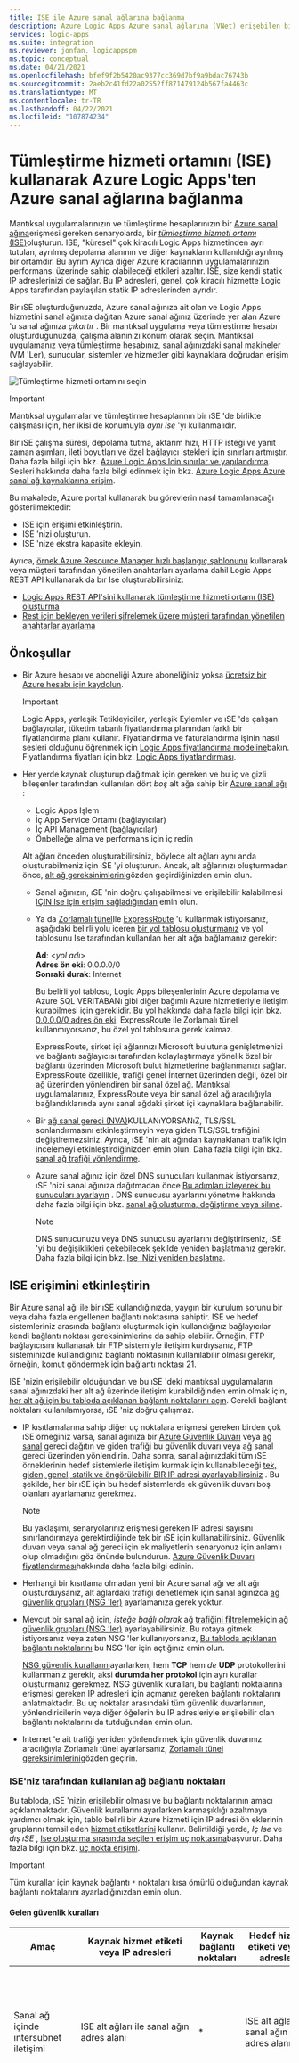 ```yaml
---
title: ISE ile Azure sanal ağlarına bağlanma
description: Azure Logic Apps Azure sanal ağlarına (VNet) erişebilen bir tümleştirme hizmeti ortamı (ıSE) oluşturun
services: logic-apps
ms.suite: integration
ms.reviewer: jonfan, logicappspm
ms.topic: conceptual
ms.date: 04/21/2021
ms.openlocfilehash: bfef9f2b5420ac9377cc369d7bf9a9bdac76743b
ms.sourcegitcommit: 2aeb2c41fd22a02552ff871479124b567fa4463c
ms.translationtype: MT
ms.contentlocale: tr-TR
ms.lasthandoff: 04/22/2021
ms.locfileid: "107874234"
---
```

# <a name="connect-to-azure-virtual-networks-from-azure-logic-apps-by-using-an-integration-service-environment-ise"></a>Tümleştirme hizmeti ortamını (ISE) kullanarak Azure Logic Apps'ten Azure sanal ağlarına bağlanma

Mantıksal uygulamalarınızın ve tümleştirme hesaplarınızın bir [Azure sanal ağına](../virtual-network/virtual-networks-overview.md)erişmesi gereken senaryolarda, bir [ *tümleştirme hizmeti ortamı* (ISE)](../logic-apps/connect-virtual-network-vnet-isolated-environment-overview.md)oluşturun. ISE, "küresel" çok kiracılı Logic Apps hizmetinden ayrı tutulan, ayrılmış depolama alanının ve diğer kaynakların kullanıldığı ayrılmış bir ortamdır. Bu ayrım Ayrıca diğer Azure kiracılarının uygulamalarınızın performansı üzerinde sahip olabileceği etkileri azaltır. ISE, size kendi statik IP adreslerinizi de sağlar. Bu IP adresleri, genel, çok kiracılı hizmette Logic Apps tarafından paylaşılan statik IP adreslerinden ayrıdır.

Bir ıSE oluşturduğunuzda, Azure sanal ağınıza ait olan ve Logic Apps hizmetini sanal ağınıza dağıtan Azure sanal ağınız üzerinde yer alan Azure 'u sanal ağınıza *çıkartır* . Bir mantıksal uygulama veya tümleştirme hesabı oluşturduğunuzda, çalışma alanınızı konum olarak seçin. Mantıksal uygulamanız veya tümleştirme hesabınız, sanal ağınızdaki sanal makineler (VM 'Ler), sunucular, sistemler ve hizmetler gibi kaynaklara doğrudan erişim sağlayabilir.

![Tümleştirme hizmeti ortamını seçin](./media/connect-virtual-network-vnet-isolated-environment/select-logic-app-integration-service-environment.png)

> [!IMPORTANT]
> Mantıksal uygulamalar ve tümleştirme hesaplarının bir ıSE 'de birlikte çalışması için, her ikisi de konumuyla *aynı Ise* 'yı kullanmalıdır.

Bir ıSE çalışma süresi, depolama tutma, aktarım hızı, HTTP isteği ve yanıt zaman aşımları, ileti boyutları ve özel bağlayıcı istekleri için sınırları artmıştır. Daha fazla bilgi için bkz. [Azure Logic Apps Için sınırlar ve yapılandırma](../logic-apps/logic-apps-limits-and-config.md). Sesleri hakkında daha fazla bilgi edinmek için bkz. [Azure Logic Apps Azure sanal ağ kaynaklarına erişim](../logic-apps/connect-virtual-network-vnet-isolated-environment-overview.md).

Bu makalede, Azure portal kullanarak bu görevlerin nasıl tamamlanacağı gösterilmektedir:

* ISE için erişimi etkinleştirin.
* ISE 'nizi oluşturun.
* ISE 'nize ekstra kapasite ekleyin.

Ayrıca, [örnek Azure Resource Manager hızlı başlangıç şablonunu](https://github.com/Azure/azure-quickstart-templates/tree/master/201-integration-service-environment) kullanarak veya müşteri tarafından yönetilen anahtarları ayarlama dahil Logic Apps REST API kullanarak da bır Ise oluşturabilirsiniz:

* [Logic Apps REST API'sini kullanarak tümleştirme hizmeti ortamı (ISE) oluşturma](../logic-apps/create-integration-service-environment-rest-api.md)
* [Rest için bekleyen verileri şifrelemek üzere müşteri tarafından yönetilen anahtarlar ayarlama](../logic-apps/customer-managed-keys-integration-service-environment.md)

## <a name="prerequisites"></a>Önkoşullar

* Bir Azure hesabı ve aboneliği Azure aboneliğiniz yoksa [ücretsiz bir Azure hesabı için kaydolun](https://azure.microsoft.com/free/).

  > [!IMPORTANT]
  > Logic Apps, yerleşik Tetikleyiciler, yerleşik Eylemler ve ıSE 'de çalışan bağlayıcılar, tüketim tabanlı fiyatlandırma planından farklı bir fiyatlandırma planı kullanır. Fiyatlandırma ve faturalandırma işinin nasıl sesleri olduğunu öğrenmek için [Logic Apps fiyatlandırma modeline](../logic-apps/logic-apps-pricing.md#fixed-pricing)bakın. Fiyatlandırma fiyatları için bkz. [Logic Apps fiyatlandırması](../logic-apps/logic-apps-pricing.md).

* Her yerde kaynak oluşturup dağıtmak için gereken ve bu iç ve gizli bileşenler tarafından kullanılan dört *boş* alt ağa sahip bir [Azure sanal ağı](../virtual-network/virtual-networks-overview.md) :

  * Logic Apps Işlem
  * İç App Service Ortamı (bağlayıcılar)
  * İç API Management (bağlayıcılar)
  * Önbelleğe alma ve performans için iç redin
  
  Alt ağları önceden oluşturabilirsiniz, böylece alt ağları aynı anda oluşturabilmeniz için ıSE 'yi oluşturun. Ancak, alt ağlarınızı oluşturmadan önce, [alt ağ gereksinimlerini](#create-subnet)gözden geçirdiğinizden emin olun.

  * Sanal ağınızın, ıSE 'nin doğru çalışabilmesi ve erişilebilir kalabilmesi [IÇIN Ise için erişim sağladığından](#enable-access) emin olun.

  * Ya da [Zorlamalı tünel](../firewall/forced-tunneling.md)Ile [ExpressRoute](../expressroute/expressroute-introduction.md) 'u kullanmak istiyorsanız, aşağıdaki belirli yolu içeren [bir yol tablosu oluşturmanız](../virtual-network/manage-route-table.md) ve yol tablosunu Ise tarafından kullanılan her alt ağa bağlamanız gerekir:

    **Ad**: <*yol adı*><br>
    **Adres ön eki**: 0.0.0.0/0<br>
    **Sonraki durak**: Internet
    
    Bu belirli yol tablosu, Logic Apps bileşenlerinin Azure depolama ve Azure SQL VERITABANı gibi diğer bağımlı Azure hizmetleriyle iletişim kurabilmesi için gereklidir. Bu yol hakkında daha fazla bilgi için bkz. [0.0.0.0/0 adres ön eki](../virtual-network/virtual-networks-udr-overview.md#default-route). ExpressRoute ile Zorlamalı tünel kullanmıyorsanız, bu özel yol tablosuna gerek kalmaz.
    
    ExpressRoute, şirket içi ağlarınızı Microsoft bulutuna genişletmenizi ve bağlantı sağlayıcısı tarafından kolaylaştırmaya yönelik özel bir bağlantı üzerinden Microsoft bulut hizmetlerine bağlanmanızı sağlar. ExpressRoute özellikle, trafiği genel İnternet üzerinden değil, özel bir ağ üzerinden yönlendiren bir sanal özel ağ. Mantıksal uygulamalarınız, ExpressRoute veya bir sanal özel ağ aracılığıyla bağlandıklarında aynı sanal ağdaki şirket içi kaynaklara bağlanabilir.
   
  * Bir [ağ sanal gereci (NVA)](../virtual-network/virtual-networks-udr-overview.md#user-defined)KULLANıYORSANıZ, TLS/SSL sonlandırmasını etkinleştirmeyin veya giden TLS/SSL trafiğini değiştiremezsiniz. Ayrıca, ıSE 'nin alt ağından kaynaklanan trafik için incelemeyi etkinleştirdiğinizden emin olun. Daha fazla bilgi için bkz. [sanal ağ trafiği yönlendirme](../virtual-network/virtual-networks-udr-overview.md).

  * Azure sanal ağınız için özel DNS sunucuları kullanmak istiyorsanız, ıSE 'nizi sanal ağınıza dağıtmadan önce [Bu adımları izleyerek bu sunucuları ayarlayın](../virtual-network/virtual-networks-name-resolution-for-vms-and-role-instances.md) . DNS sunucusu ayarlarını yönetme hakkında daha fazla bilgi için bkz. [sanal ağ oluşturma, değiştirme veya silme](../virtual-network/manage-virtual-network.md#change-dns-servers).

    > [!NOTE]
    > DNS sunucunuzu veya DNS sunucusu ayarlarını değiştirirseniz, ıSE 'yi bu değişiklikleri çekebilecek şekilde yeniden başlatmanız gerekir. Daha fazla bilgi için bkz. [Ise 'Nizi yeniden başlatma](../logic-apps/ise-manage-integration-service-environment.md#restart-ISE).

<a name="enable-access"></a>

## <a name="enable-access-for-ise"></a>ISE erişimini etkinleştirin

Bir Azure sanal ağı ile bir ıSE kullandığınızda, yaygın bir kurulum sorunu bir veya daha fazla engellenen bağlantı noktasına sahiptir. ISE ve hedef sistemleriniz arasında bağlantı oluşturmak için kullandığınız bağlayıcılar kendi bağlantı noktası gereksinimlerine da sahip olabilir. Örneğin, FTP bağlayıcısını kullanarak bir FTP sistemiyle iletişim kurdıysanız, FTP sisteminizde kullandığınız bağlantı noktasının kullanılabilir olması gerekir, örneğin, komut göndermek için bağlantı noktası 21.

ISE 'nizin erişilebilir olduğundan ve bu ıSE 'deki mantıksal uygulamaların sanal ağınızdaki her alt ağ üzerinde iletişim kurabildiğinden emin olmak için, [her alt ağ için bu tabloda açıklanan bağlantı noktalarını açın](#network-ports-for-ise). Gerekli bağlantı noktaları kullanılamıyorsa, ıSE 'niz doğru çalışmaz.

* IP kısıtlamalarına sahip diğer uç noktalara erişmesi gereken birden çok ıSE örneğiniz varsa, sanal ağınıza bir [Azure Güvenlik Duvarı](../firewall/overview.md) veya [ağ sanal](../virtual-network/virtual-networks-overview.md#filter-network-traffic) gereci dağıtın ve giden trafiği bu güvenlik duvarı veya ağ sanal gereci üzerinden yönlendirin. Daha sonra, sanal ağınızdaki tüm ıSE örneklerinin hedef sistemlerle iletişim kurmak için kullanabileceği [tek, giden, genel, statik ve öngörülebilir BIR IP adresi ayarlayabilirsiniz](connect-virtual-network-vnet-set-up-single-ip-address.md) . Bu şekilde, her bir ıSE için bu hedef sistemlerde ek güvenlik duvarı boş olanları ayarlamanız gerekmez.

   > [!NOTE]
   > Bu yaklaşımı, senaryolarınız erişmesi gereken IP adresi sayısını sınırlandırmaya gerektirdiğinde tek bir ıSE için kullanabilirsiniz. Güvenlik duvarı veya sanal ağ gereci için ek maliyetlerin senaryonuz için anlamlı olup olmadığını göz önünde bulundurun. [Azure Güvenlik Duvarı fiyatlandırması](https://azure.microsoft.com/pricing/details/azure-firewall/)hakkında daha fazla bilgi edinin.

* Herhangi bir kısıtlama olmadan yeni bir Azure sanal ağı ve alt ağı oluşturduysanız, alt ağlardaki trafiği denetlemek için sanal ağınızda [ağ güvenlik grupları (NSG 'ler)](../virtual-network/network-security-groups-overview.md#network-security-groups) ayarlamanıza gerek yoktur.

* Mevcut bir sanal ağ için, *isteğe bağlı olarak* ağ [trafiğini filtrelemek](../virtual-network/tutorial-filter-network-traffic.md)için [ağ güvenlik grupları (NSG 'ler)](../virtual-network/network-security-groups-overview.md#network-security-groups) ayarlayabilirsiniz. Bu rotaya gitmek istiyorsanız veya zaten NSG 'ler kullanıyorsanız, [Bu tabloda açıklanan bağlantı noktalarını](#network-ports-for-ise) bu NSG 'ler için açtığınız emin olun.

  [NSG güvenlik kurallarını](../virtual-network/network-security-groups-overview.md#security-rules)ayarlarken, hem **TCP** hem *de* **UDP** protokollerini kullanmanız gerekir, aksi **durumda her protokol** için ayrı kurallar oluşturmanız gerekmez. NSG güvenlik kuralları, bu bağlantı noktalarına erişmesi gereken IP adresleri için açmanız gereken bağlantı noktalarını anlatmaktadır. Bu uç noktalar arasındaki tüm güvenlik duvarlarının, yönlendiricilerin veya diğer öğelerin bu IP adresleriyle erişilebilir olan bağlantı noktalarını da tutduğundan emin olun.

* Internet 'e ait trafiği yeniden yönlendirmek için güvenlik duvarınız aracılığıyla Zorlamalı tünel ayarlarsanız, [Zorlamalı tünel gereksinimlerini](#forced-tunneling)gözden geçirin.

<a name="network-ports-for-ise"></a>

### <a name="network-ports-used-by-your-ise"></a>ISE'niz tarafından kullanılan ağ bağlantı noktaları

Bu tabloda, ıSE 'nizin erişilebilir olması ve bu bağlantı noktalarının amacı açıklanmaktadır. Güvenlik kurallarını ayarlarken karmaşıklığı azaltmaya yardımcı olmak için, tablo belirli bir Azure hizmeti için IP adresi ön eklerinin gruplarını temsil eden [hizmet etiketlerini](../virtual-network/service-tags-overview.md) kullanır. Belirtildiği yerde, *Iç Ise* ve *dış ıSE* , [Ise oluşturma sırasında seçilen erişim uç noktasına](connect-virtual-network-vnet-isolated-environment.md#create-environment)başvurur. Daha fazla bilgi için bkz. [uç nokta erişimi](../logic-apps/connect-virtual-network-vnet-isolated-environment-overview.md#endpoint-access).

> [!IMPORTANT]
> Tüm kurallar için kaynak bağlantı `*` noktaları kısa ömürlü olduğundan kaynak bağlantı noktalarını ayarladığınızdan emin olun.

#### <a name="inbound-security-rules"></a>Gelen güvenlik kuralları

| Amaç | Kaynak hizmet etiketi veya IP adresleri | Kaynak bağlantı noktaları | Hedef hizmet etiketi veya IP adresleri | Hedef bağlantı noktaları | Notlar |
|---------|------------------------------------|--------------|-----------------------------------------|-------------------|-------|
| Sanal ağ içinde ıntersubnet iletişimi | ISE alt ağları ile sanal ağın adres alanı | * | ISE alt ağları ile sanal ağın adres alanı | * | Sanal ağınızdaki alt ağlar *arasında* akış için gereken trafik. <p><p>**Önemli**: her bir alt ağdaki *Bileşenler* arasında akış yapılacak trafik için, her alt ağ içinde tüm bağlantı noktalarını açtığınızdan emin olun. |
| İs <p>Mantıksal uygulamanıza yönelik iletişim <p><p>Mantıksal uygulama için geçmişi çalıştırır| İç ıSE: <br>**VirtualNetwork** <p><p>Dış ıSE: **Internet** veya **notlara** bakın | * | **VirtualNetwork** | 443 | **Internet** Service etiketini kullanmak yerine, bu ÖĞELERIN kaynak IP adresini belirtebilirsiniz: <p><p>-Mantıksal uygulamanızda herhangi bir istek tetikleyicisi veya Web kancası çağıran bilgisayar veya hizmet <p>-Mantıksal uygulama çalıştırma geçmişine erişmek istediğiniz bilgisayar veya hizmet <p><p>**Önemli**: Bu bağlantı noktasını kapatmak veya engellemek, istek Tetikleyicileri veya Web kancaları olan Logic Apps çağrılarını engeller. Ayrıca, çalışma geçmişinde her adımın giriş ve çıkışlara erişmenizi de engellemiş olursunuz. Ancak, mantıksal uygulama çalıştırmaları geçmişine erişim engellenmiyor.|
| Logic Apps Designer-Dynamic özellikleri | **LogicAppsManagement** | * | **VirtualNetwork** | 454 | İstekler, bu bölge için Logic Apps erişim uç noktasının [gelen IP adreslerinden](../logic-apps/logic-apps-limits-and-config.md#inbound) gelir. <p><p>**Önemli**: Azure Kamu bulutu ile çalışıyorsanız, **Logicappsmanagement** hizmet etiketi çalışmaz. Bunun yerine, Azure Kamu için Logic Apps [gelen IP adreslerini](../logic-apps/logic-apps-limits-and-config.md#azure-government-inbound) sağlamanız gerekir. |
| Ağ durumu denetimi | **LogicApps** | * | **VirtualNetwork** | 454 | İstekler, bu bölge için Logic Apps erişim uç noktasının [gelen IP adreslerinden](../logic-apps/logic-apps-limits-and-config.md#inbound) ve [giden IP adreslerinden](../logic-apps/logic-apps-limits-and-config.md#outbound) gelir. <p><p>**Önemli**: Azure Kamu bulutu ile çalışıyorsanız, **logicapps** hizmet etiketi çalışmaz. Bunun yerine, Azure Kamu için hem Logic Apps [gelen IP adreslerini](../logic-apps/logic-apps-limits-and-config.md#azure-government-inbound) hem de [giden IP adreslerini](../logic-apps/logic-apps-limits-and-config.md#azure-government-outbound) sağlamanız gerekir. |
| Bağlayıcı dağıtımı | **AzureConnectors** | * | **VirtualNetwork** | 454 | Bağlayıcıları dağıtmak ve güncelleştirmek için gereklidir. Bu bağlantı noktasını kapatmak veya engellemek, ıSE dağıtımlarının başarısız olmasına neden olur ve bağlayıcı güncelleştirmelerini ve düzeltmelerini engeller. <p><p>**Önemli**: Azure Kamu bulutu ile çalışıyorsanız, **AzureConnectors** Service etiketi çalışmaz. Bunun yerine, Azure Kamu için [yönetilen bağlayıcı gıden IP adreslerini](../logic-apps/logic-apps-limits-and-config.md#azure-government-outbound) sağlamanız gerekir. |
| App Service yönetimi bağımlılığı | **AppServiceManagement** | * | **VirtualNetwork** | 454, 455 ||
| Azure Traffic Manager iletişimi | **AzureTrafficManager** | * | **VirtualNetwork** | İç ıSE: 454 <p><p>Dış ıSE: 443 ||
| İs <p>Bağlayıcı İlkesi dağıtımı <p>API Management yönetim uç noktası | **APIManagement** | * | **VirtualNetwork** | 3443 | Bağlayıcı İlkesi dağıtımı için, bağlayıcıları dağıtmak ve güncelleştirmek için bağlantı noktası erişimi gereklidir. Bu bağlantı noktasını kapatmak veya engellemek, ıSE dağıtımlarının başarısız olmasına neden olur ve bağlayıcı güncelleştirmelerini ve düzeltmelerini engeller. |
| Rol örnekleri arasında Redsıs örnekleri için Azure önbelleğine erişin | **VirtualNetwork** | * | **VirtualNetwork** | 6379-6383, ve **notlara** bakın| ISE 'nin Redsıs için Azure Cache ile çalışması için, [REDSıS SSS Için Azure önbelleği tarafından tanımlanan bu giden ve gelen bağlantı noktalarını](../azure-cache-for-redis/cache-how-to-premium-vnet.md#outbound-port-requirements)açmanız gerekir. |
|||||||

#### <a name="outbound-security-rules"></a>Giden güvenlik kuralları

| Amaç | Kaynak hizmet etiketi veya IP adresleri | Kaynak bağlantı noktaları | Hedef hizmet etiketi veya IP adresleri | Hedef bağlantı noktaları | Notlar |
|---------|------------------------------------|--------------|-----------------------------------------|-------------------|-------|
| Sanal ağ içinde ıntersubnet iletişimi | ISE alt ağları ile sanal ağın adres alanı | * | ISE alt ağları ile sanal ağın adres alanı | * | Sanal ağınızdaki alt ağlar *arasında* akış için gereken trafik. <p><p>**Önemli**: her bir alt ağdaki *Bileşenler* arasında akış yapılacak trafik için, her alt ağ içinde tüm bağlantı noktalarını açtığınızdan emin olun. |
| Mantıksal uygulamanızdan iletişim | **VirtualNetwork** | * | Hedefe göre farklılık gösterir | Hedefe göre farklılık gösterir | Hedef bağlantı noktaları, mantıksal uygulamanızın iletişim kurması gereken dış hizmetlerin uç noktalarına bağlı olarak farklılık gösterir. <p><p>Örneğin, hedef bağlantı noktası bir Web hizmeti için 443, bir SMTP hizmeti için bağlantı noktası 25, bir SFTP hizmeti için bağlantı noktası 22 ve bu şekilde devam eder. |
| Azure Active Directory | **VirtualNetwork** | * | **AzureActiveDirectory** | 80, 443 ||
| Azure depolama bağımlılığı | **VirtualNetwork** | * | **Depolama** | 80, 443, 445 ||
| Bağlantı yönetimi | **VirtualNetwork** | * | **AppService** | 443 ||
| Ölçümleri & tanılama günlüklerini yayımlayın | **VirtualNetwork** | * | **AzureMonitor** | 443 ||
| Azure SQL bağımlılığı | **VirtualNetwork** | * | **SQL** | 1433 ||
| Azure Kaynak Durumu | **VirtualNetwork** | * | **AzureMonitor** | 1886 | Kaynak Durumu sistem durumu yayımlama için gereklidir. |
| Günlüğe Olay Hub 'ı ilke ve izleme aracısına bağımlılık | **VirtualNetwork** | * | **EventHub** | 5672 ||
| Rol örnekleri arasında Redsıs örnekleri için Azure önbelleğine erişin | **VirtualNetwork** | * | **VirtualNetwork** | 6379-6383, ve **notlara** bakın| ISE 'nin Redsıs için Azure Cache ile çalışması için, [REDSıS SSS Için Azure önbelleği tarafından tanımlanan bu giden ve gelen bağlantı noktalarını](../azure-cache-for-redis/cache-how-to-premium-vnet.md#outbound-port-requirements)açmanız gerekir. |
| DNS ad çözümlemesi | **VirtualNetwork** | * | Sanal ağınızdaki tüm özel etki alanı adı sistemi (DNS) sunucuları için IP adresleri | 53 | Yalnızca sanal ağınızda özel DNS sunucuları kullandığınızda gereklidir |
|||||||

Ayrıca, [App Service ortamı (Ao)](../app-service/environment/intro.md)için giden kuralları eklemeniz gerekir:

* Azure Güvenlik duvarı kullanıyorsanız, asa platformu trafiğine giden erişime izin veren App Service Ortamı (ASA) [tam etki alanı adı (FQDN) etiketiyle](../firewall/fqdn-tags.md#current-fqdn-tags)güvenlik duvarınızı ayarlamanız gerekir.

* Azure Güvenlik Duvarı dışında bir güvenlik duvarı gereci kullanıyorsanız, güvenlik duvarınızı App Service Ortamı için gereken [Güvenlik Duvarı Tümleştirme bağımlılıklarında](../app-service/environment/firewall-integration.md#dependencies) listelenen *Tüm* kurallarla ayarlamanız gerekir.

<a name="forced-tunneling"></a>

#### <a name="forced-tunneling-requirements"></a>Zorlamalı tünel gereksinimleri

Güvenlik duvarınız aracılığıyla [Zorlamalı tünel](../firewall/forced-tunneling.md) ayarlarsanız veya kullanıyorsanız, Ise 'niz için ek dış bağımlılıklara izin vermeniz gerekir. Zorlamalı tünel, giden ağ trafiğini incelemenize ve denetlemenize olanak sağlamak için internet 'e göre, sanal özel ağınız (VPN) veya bir Sanal Gereç gibi belirli bir sonraki atlama için Internet 'e bağlanan trafiği yeniden yönlendirmenizi sağlar.

Bu bağımlılıklar için erişime izin vermezseniz, ıSE dağıtımınız başarısız olur ve dağıtılan ıSE çalışmanız çalışmayı durduruyor.

* Kullanıcı tanımlı yollar

  Asimetrik yönlendirmeyi engellemek için, sonraki atlama olarak **Internet** ile aşağıda LISTELENEN her IP adresi için bir yol tanımlamanız gerekir.
  
  * [Yönetim adreslerini App Service Ortamı](../app-service/environment/management-addresses.md)
  * [Bu indirme dosyasında bulunan ıSE bölgesindeki bağlayıcılar için Azure IP adresleri](https://www.microsoft.com/download/details.aspx?id=56519)
  * [Azure Traffic Manager yönetim adresleri](https://azuretrafficmanagerdata.blob.core.windows.net/probes/azure/probe-ip-ranges.json)
  * [ISE bölgesinin gelen ve giden adreslerini Logic Apps](../logic-apps/logic-apps-limits-and-config.md#firewall-configuration-ip-addresses-and-service-tags)
  * [Bu indirme dosyasındaki ıSE bölgesindeki bağlayıcılar için Azure IP adresleri](https://www.microsoft.com/download/details.aspx?id=56519)

* Hizmet uç noktaları

  Bu hizmetlere bir güvenlik duvarı üzerinden trafik gönderemediğinden Azure SQL, Storage, Service Bus, Keykasası ve Event Hubs için hizmet uç noktalarını etkinleştirmeniz gerekir.

*  Diğer gelen ve giden bağımlılıklar

   Güvenlik duvarınız aşağıdaki gelen ve giden bağımlılıklara izin *vermelidir* :
   
   * [Azure App Service bağımlılıklar](../app-service/environment/firewall-integration.md#deploying-your-ase-behind-a-firewall)
   * [Azure önbellek hizmeti bağımlılıkları](../azure-cache-for-redis/cache-how-to-premium-vnet.md#what-are-some-common-misconfiguration-issues-with-azure-cache-for-redis-and-virtual-networks)
   * [Azure API Management bağımlılıkları](../api-management/api-management-using-with-vnet.md#-common-network-configuration-issues)

<a name="create-environment"></a>

## <a name="create-your-ise"></a>ISE'nizi oluşturun

1. [Azure Portal](https://portal.azure.com), ana Azure Arama kutusuna `integration service environments` filtreniz olarak girin ve **tümleştirme hizmeti ortamları**' nı seçin.

   !["Tümleştirme hizmeti ortamları" nı bulun ve seçin](./media/connect-virtual-network-vnet-isolated-environment/find-integration-service-environment.png)

1. **Tümleştirme hizmeti ortamları** bölmesinde **Ekle**' yi seçin.

   ![Tümleştirme hizmeti ortamı oluşturmak için "Ekle" yi seçin](./media/connect-virtual-network-vnet-isolated-environment/add-integration-service-environment.png)

1. Ortamınız için bu ayrıntıları girin ve ardından **gözden geçir + oluştur**' u seçin. Örneğin:

   ![Ortam ayrıntılarını sağlama](./media/connect-virtual-network-vnet-isolated-environment/integration-service-environment-details.png)

   | Özellik | Gerekli | Değer | Açıklama |
   |----------|----------|-------|-------------|
   | **Abonelik** | Yes | <*Azure-abonelik-adı*> | Ortamınız için kullanılacak Azure aboneliği |
   | **Kaynak grubu** | Yes | <*Azure-Resource-Group-Name*> | Ortamınızı oluşturmak istediğiniz yeni veya mevcut bir Azure Kaynak grubu |
   | **Tümleştirme hizmeti ortam adı** | Yes | <*ortam-adı*> | Yalnızca harf, sayı, kısa çizgi ( `-` ), alt çizgi () `_` ve nokta () içerebilen Ise adınız `.` . |
   | **Konum** | Yes | <*Azure-Datacenter-Region*> | Ortamınızı dağıtacağınız Azure veri merkezi bölgesi |
   | **SKU** | Yes | **Premium** veya **Geliştirici (SLA yok)** | Oluşturulacak ve kullanılacak ıSE SKU 'SU. Bu SKU 'Lar arasındaki farklar için bkz. [Ise SKU 'ları](../logic-apps/connect-virtual-network-vnet-isolated-environment-overview.md#ise-level). <p><p>**Önemli**: Bu seçenek yalnızca Ise oluşturma sırasında kullanılabilir ve daha sonra değiştirilemez. |
   | **Ek kapasite** | Premium: <br>Yes <p><p>Tasarımcı <br>Uygulanamaz | Premium: <br>0 ila 10 <p><p>Tasarımcı <br>Uygulanamaz | Bu ıSE kaynağı için kullanılacak ek işleme birimi sayısı. Oluşturulduktan sonra kapasite eklemek için, bkz. [Ise kapasitesi ekleme](../logic-apps/ise-manage-integration-service-environment.md#add-capacity). |
   | **Erişim uç noktası** | Yes | **İç** veya **dış** | ISE için kullanılacak erişim uç noktalarının türü. Bu uç noktalar, işinizdeki Logic Apps 'teki istek veya Web kancasının, sanal ağınızın dışından çağrı alıp almamadığını belirtir. <p><p>Örneğin, aşağıdaki Web kancası tabanlı Tetikleyicileri kullanmak istiyorsanız, **dış** öğesini seçtiğinizden emin olun: <p><p>-Azure DevOps <br>-Azure Event Grid <br>-Common Data Service <br>-Office 365 <br>-SAP (ıSE sürümü) <p><p>Seçiminiz, mantıksal uygulama çalışma geçmişinizdeki girdileri ve çıkışları görüntüleme ve erişme şeklini de etkiler. Daha fazla bilgi için bkz. [Ise uç noktası erişimi](../logic-apps/connect-virtual-network-vnet-isolated-environment-overview.md#endpoint-access). <p><p>**Önemli**: yalnızca Ise oluşturma sırasında erişim uç noktasını seçebilir ve bu seçeneği daha sonra değiştiremezsiniz. |
   | **Sanal ağ** | Yes | <*Azure-sanal-ağ-adı*> | Ortamınızı eklemek istediğiniz Azure sanal ağı, bu ortamdaki Logic Apps 'in sanal ağınıza erişebilmesi için kullanabilirsiniz. Ağınız yoksa, [önce bir Azure sanal ağı oluşturun](../virtual-network/quick-create-portal.md). <p><p>**Önemli**: Bu ekleme işlemini *yalnızca* Ise 'nizi oluştururken gerçekleştirebilirsiniz. |
   | **Alt ağlar** | Yes | <*alt ağ-kaynak listesi*> | ISE, ortamınızda kaynak oluşturup dağıtmak için gereken dört *boş* alt ağ gerektirir ve bağlayıcılar ve performans için önbelleğe alma gibi dahili Logic Apps bileşenleri tarafından kullanılır. <p>**Önemli**: alt [ağlarınızı oluşturmak için bu adımlarla devam etmeden önce alt ağ gereksinimlerini gözden geçirdiğinizden](#create-subnet)emin olun. |
   |||||

   <a name="create-subnet"></a>

   **Alt ağ oluşturma**

   ISE, her ne kadar kaynak oluşturup dağıtmak için gereken dört *boş* alt ağ gerektirir ve bağlayıcılar ve performans için önbelleğe alma gibi dahili Logic Apps bileşenleri tarafından kullanılır. Ortamınızı oluşturduktan sonra bu alt ağ *adreslerini değiştiremezsiniz.* Azure portal aracılığıyla ıSE 'yi oluşturup dağıtırsanız, bu alt ağları herhangi bir Azure hizmetine temsilcdiğinizden emin olun. Ancak, REST API, Azure PowerShell veya bir Azure Resource Manager şablonu aracılığıyla ıSE 'yi oluşturup dağıtırsanız, bir boş alt ağın ' e [atamasını](../virtual-network/manage-subnet-delegation.md) yapmanız gerekir `Microsoft.integrationServiceEnvironment` . Daha fazla bilgi için bkz. [alt ağ temsili ekleme](../virtual-network/manage-subnet-delegation.md).

   Her alt ağın bu gereksinimleri karşılaması gerekir:

   * Alfabetik bir karakter veya alt çizgi (sayı yok) ile başlayan bir ad kullanır ve şu karakterleri kullanmaz: `<` , `>` ,, `%` `&` , `\\` , `?` , `/` .

   * [Sınıfsız Inter-Domain yönlendirme (CIDR) biçimini](https://en.wikipedia.org/wiki/Classless_Inter-Domain_Routing)kullanır.
   
     > [!IMPORTANT]
     >
     > Azure Logic Apps tarafından çözümlenemediğinden, sanal ağınız veya alt ağlarınız için aşağıdaki IP adresi alanlarını kullanmayın:<p>
     > 
     > * 0.0.0.0/8
     > * 100.64.0.0/10
     > * 127.0.0.0/8
     > * 168.63.129.16/32
     > * 169.254.169.254/32

   * `/27`Her alt ağ 32 adresi gerektirdiğinden adres alanındaki bir kullanır. Örneğin, `10.0.0.0/27` 2<sup>(32-27)</sup> 2<sup>5</sup> veya 32 olduğundan 32 adresi vardır. Daha fazla adres daha fazla avantaj sağlamaz. Adresleri hesaplama hakkında daha fazla bilgi edinmek için bkz. [ıPV4 CIDR blokları](https://en.wikipedia.org/wiki/Classless_Inter-Domain_Routing#IPv4_CIDR_blocks).

   * [ExpressRoute](../expressroute/expressroute-introduction.md)kullanırsanız, aşağıdaki rotayı içeren [bir yol tablosu oluşturmanız](../virtual-network/manage-route-table.md) ve bu tabloyu, Ise tarafından kullanılan her alt ağ ile bağlamanız gerekir:

     **Ad**: <*yol adı*><br>
     **Adres ön eki**: 0.0.0.0/0<br>
     **Sonraki durak**: Internet

   1. **Alt ağlar** listesinde, **alt ağ yapılandırmasını Yönet**' i seçin.

      ![Alt ağ yapılandırmasını yönetme](./media/connect-virtual-network-vnet-isolated-environment/manage-subnet-configuration.png)

   1. **Alt ağlar** bölmesinde **alt ağ**' ı seçin.

      ![Dört boş alt ağ ekleyin](./media/connect-virtual-network-vnet-isolated-environment/add-empty-subnets.png)

   1. **Alt ağ ekle** bölmesinde, bu bilgileri sağlayın.

      * **Ad**: alt ağınızın adı
      * **Adres aralığı (CIDR bloğu)**: alt ağınızın sanal AĞıNıZDA ve CIDR biçimindeki aralığı

      ![Alt ağ ayrıntıları ekleme](./media/connect-virtual-network-vnet-isolated-environment/provide-subnet-details.png)

   1. İşiniz bittiğinde **Tamam**’ı seçin.

   1. Üç alt ağ için bu adımları tekrarlayın.

      > [!NOTE]
      > Oluşturmayı denerseniz alt ağlar geçerli değilse, Azure portal bir ileti gösterir, ancak ilerleme durumunu engellemez.

   Alt ağlar oluşturma hakkında daha fazla bilgi için bkz. [sanal ağ alt ağı ekleme](../virtual-network/virtual-network-manage-subnet.md).

1. Azure, ıSE bilgilerinizi başarıyla doğruladıktan sonra **Oluştur**' u seçin, örneğin:

   ![Doğrulama başarılı olduktan sonra "Oluştur" u seçin](./media/connect-virtual-network-vnet-isolated-environment/ise-validation-success.png)

   Azure, ortamınızı dağıtmaya başlar ve genellikle iki saat içinde tamamlanır. Bazen dağıtım dört saate kadar sürebilir. Dağıtım durumunu denetlemek için, Azure araç çubuğınızdan bildirimler bölmesini açan Bildirimler simgesini seçin.

   ![Dağıtım durumunu denetle](./media/connect-virtual-network-vnet-isolated-environment/environment-deployment-status.png)

   Dağıtım başarıyla tamamlandığında, Azure bu bildirimi gösterir:

   ![Dağıtım başarılı oldu](./media/connect-virtual-network-vnet-isolated-environment/deployment-success-message.png)

   Aksi takdirde, dağıtım sorunlarını gidermeye yönelik Azure portal yönergeleri izleyin.

   > [!NOTE]
   > Dağıtım başarısız olursa veya ıSE 'yi silerseniz Azure, alt ağlarınızı serbest bırakmadan önce bir saat veya daha uzun bir durumda olabilir. Bu nedenle, başka bir ıSE 'de bu alt ağları yeniden kullanabilmeniz için beklemeniz gerekebilir.
   >
   > Sanal ağınızı silerseniz Azure, alt ağlarınızı serbest bırakmadan genellikle iki saate kadar sürer, ancak bu işlem daha uzun sürebilir. 
   > Sanal ağları silerken, hala bağlı hiçbir kaynak bulunmadığından emin olun. 
   > Bkz. [sanal ağı silme](../virtual-network/manage-virtual-network.md#delete-a-virtual-network).

1. Ortamınızı görüntülemek için, dağıtım bittikten sonra Azure ortamınıza otomatik olarak gitmezse **Kaynağa Git** ' i seçin.

1. *Dış* uç nokta erişimi olan bir Ise için, zaten yoksa bir ağ güvenlik grubu oluşturmanız ve yönetilen BAĞLAYıCıNıN giden IP adreslerinden gelen trafiğe izin vermek için bir gelen güvenlik kuralı eklemeniz gerekir. Bu kuralı ayarlamak için şu adımları izleyin:

   1. ISE menüsünde **Ayarlar**' ın altında **Özellikler**' i seçin.

   1. **Bağlayıcının gıden IP adresleri** altında, genel IP adresi aralıklarını kopyalayın, bu makalede, [sınırlar ve yapılandırma-giden IP adresleri](../logic-apps/logic-apps-limits-and-config.md#outbound)de görüntülenir.

   1. Henüz yoksa bir ağ güvenlik grubu oluşturun.
   
   1. Aşağıdaki bilgilere bağlı olarak, kopyaladığınız genel giden IP adresleri için bir gelen güvenlik kuralı ekleyin. Daha fazla bilgi için bkz. [öğretici: Azure Portal kullanarak ağ trafiğini ağ güvenlik grubuyla filtreleme](../virtual-network/tutorial-filter-network-traffic.md#create-a-network-security-group).

      | Amaç | Kaynak hizmet etiketi veya IP adresleri | Kaynak bağlantı noktaları | Hedef hizmet etiketi veya IP adresleri | Hedef bağlantı noktaları | Notlar |
      |---------|------------------------------------|--------------|-----------------------------------------|-------------------|-------|
      | Bağlayıcının giden IP adreslerinden gelen trafiğe izin ver | <*bağlayıcı-genel-giden-IP-adresler*> | * | ISE alt ağları ile sanal ağın adres alanı | * | |
      |||||||

1. ISE 'nizin ağ durumunu denetlemek için bkz. [tümleştirme hizmeti ortamınızı yönetme](../logic-apps/ise-manage-integration-service-environment.md#check-network-health).

   > [!CAUTION]
   > ISE 'nin ağı sağlıksız hale gelirse, ıSE 'niz tarafından kullanılan dahili App Service Ortamı (ASE) de sağlıksız hale gelebilir. ASE, yedi günden daha uzun bir süre boyunca uygun değilse, ASE askıya alınır. Bu durumu çözümlemek için, sanal ağ kurulumunuzu denetleyin. Bulduğunuz sorunları çözün ve ardından ıSE 'nizi yeniden başlatın. Aksi takdirde, 90 gün sonra askıya alınan ASE silinir ve ıSE kullanılamaz hale gelir. Bu nedenle, gerekli trafiğe izin vermek için ıSE 'nizi sağlıklı tutduğunuzdan emin olun.
   > 
   > Daha fazla bilgi için şu konulara bakın:
   >
   > * [Azure App Service tanılamada genel bakış](../app-service/overview-diagnostics.md)
   > * [Azure App Service Ortamı için ileti günlüğe kaydetme](../app-service/environment/using-an-ase.md#logging)

1. Çalışma ortamınızda mantıksal uygulamalar ve diğer yapıtlar oluşturmaya başlamak için bkz. [Integration Service ortamlarına kaynak ekleme](../logic-apps/add-artifacts-integration-service-environment-ise.md).

   > [!IMPORTANT]
   > ISE 'nizi oluşturduktan sonra, yönetilen ıSE bağlayıcıları kullanabilmeniz için kullanılabilir hale gelir, ancak mantıksal uygulama Tasarımcısı 'ndaki bağlayıcı seçicisinde otomatik olarak görünmez. Bu ıSE bağlayıcılarını kullanabilmeniz için, mantıksal uygulama Tasarımcısı 'nda görünmesi için [Bu bağlayıcıları el ile eklemeniz ve ıSE 'ye dağıtmanız](../logic-apps/add-artifacts-integration-service-environment-ise.md#add-ise-connectors-environment) gerekir.

## <a name="next-steps"></a>Sonraki adımlar

* [Tümleştirme hizmeti ortamlarına kaynaklar ekleme](../logic-apps/add-artifacts-integration-service-environment-ise.md)
* [Tümleştirme hizmeti ortamlarını yönetme](../logic-apps/ise-manage-integration-service-environment.md#check-network-health)
* [Azure sanal ağ](../virtual-network/virtual-networks-overview.md) hakkında daha fazla bilgi edinin
* [Azure hizmetleri için sanal ağ tümleştirmesi](../virtual-network/virtual-network-for-azure-services.md) hakkında bilgi edinin
